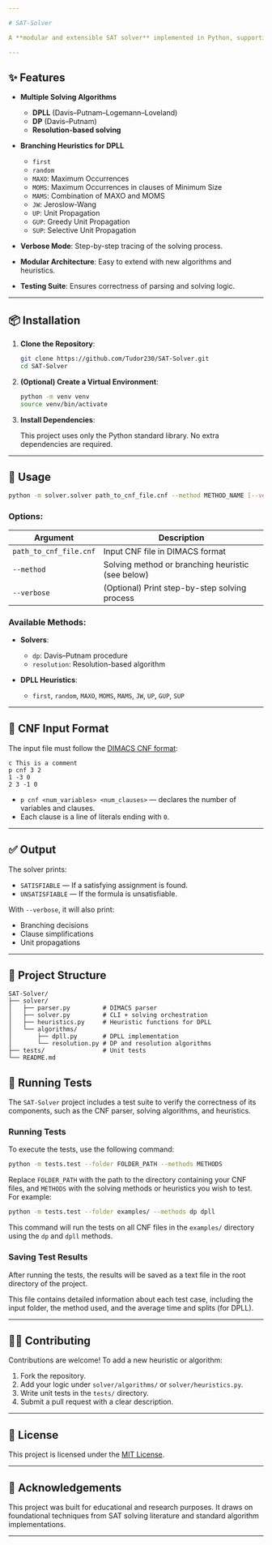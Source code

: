 ```yaml
---

# SAT-Solver

A **modular and extensible SAT solver** implemented in Python, supporting multiple solving algorithms and advanced branching heuristics. Designed for educational purposes, experimentation, and research on SAT-solving techniques.

---
```


## ✨ Features

* **Multiple Solving Algorithms**

  * **DPLL** (Davis–Putnam–Logemann–Loveland)
  * **DP** (Davis–Putnam)
  * **Resolution-based solving**

* **Branching Heuristics for DPLL**

  * `first`
  * `random`
  * `MAXO`: Maximum Occurrences
  * `MOMS`: Maximum Occurrences in clauses of Minimum Size
  * `MAMS`: Combination of MAXO and MOMS
  * `JW`: Jeroslow-Wang
  * `UP`: Unit Propagation
  * `GUP`: Greedy Unit Propagation
  * `SUP`: Selective Unit Propagation

* **Verbose Mode**: Step-by-step tracing of the solving process.

* **Modular Architecture**: Easy to extend with new algorithms and heuristics.

* **Testing Suite**: Ensures correctness of parsing and solving logic.

---

## 📦 Installation

1. **Clone the Repository**:

   ```bash
   git clone https://github.com/Tudor230/SAT-Solver.git
   cd SAT-Solver
   ```

2. **(Optional) Create a Virtual Environment**:

   ```bash
   python -m venv venv
   source venv/bin/activate
   ```

3. **Install Dependencies**:

   This project uses only the Python standard library. No extra dependencies are required.

---

## 🚀 Usage

```bash
python -m solver.solver path_to_cnf_file.cnf --method METHOD_NAME [--verbose]
```

### Options:

| Argument               | Description                                       |
| ---------------------- | ------------------------------------------------- |
| `path_to_cnf_file.cnf` | Input CNF file in DIMACS format                   |
| `--method`             | Solving method or branching heuristic (see below) |
| `--verbose`            | (Optional) Print step-by-step solving process     |

### Available Methods:

* **Solvers**:

  * `dp`: Davis–Putnam procedure
  * `resolution`: Resolution-based algorithm

* **DPLL Heuristics**:

  * `first`, `random`, `MAXO`, `MOMS`, `MAMS`, `JW`, `UP`, `GUP`, `SUP`

---

## 📄 CNF Input Format

The input file must follow the [DIMACS CNF format](https://www.cs.ubc.ca/~hoos/SATLIB/Benchmarks/SAT/satformat.ps):

```
c This is a comment
p cnf 3 2
1 -3 0
2 3 -1 0
```

* `p cnf <num_variables> <num_clauses>` — declares the number of variables and clauses.
* Each clause is a line of literals ending with `0`.

---

## ✅ Output

The solver prints:

* `SATISFIABLE` — If a satisfying assignment is found.
* `UNSATISFIABLE` — If the formula is unsatisfiable.

With `--verbose`, it will also print:

* Branching decisions
* Clause simplifications
* Unit propagations

---

## 📁 Project Structure

```
SAT-Solver/
├── solver/
│   ├── parser.py         # DIMACS parser
│   ├── solver.py         # CLI + solving orchestration
│   ├── heuristics.py     # Heuristic functions for DPLL
│   └── algorithms/
│       ├── dpll.py       # DPLL implementation
│       └── resolution.py # DP and resolution algorithms
├── tests/                # Unit tests
└── README.md
```

## 🧪 Running Tests

The `SAT-Solver` project includes a test suite to verify the correctness of its components, such as the CNF parser, solving algorithms, and heuristics.

### Running Tests

To execute the tests, use the following command:

```bash
python -m tests.test --folder FOLDER_PATH --methods METHODS
```

Replace `FOLDER_PATH` with the path to the directory containing your CNF files, and `METHODS` with the solving methods or heuristics you wish to test. For example:

```bash
python -m tests.test --folder examples/ --methods dp dpll
```

This command will run the tests on all CNF files in the `examples/` directory using the `dp` and `dpll` methods.

### Saving Test Results

After running the tests, the results will be saved as a text file in the root directory of the project.

This file contains detailed information about each test case, including the input folder, the method used, and the average time and splits (for DPLL).

---

## 🙋‍♀️ Contributing

Contributions are welcome! To add a new heuristic or algorithm:

1. Fork the repository.
2. Add your logic under `solver/algorithms/` or `solver/heuristics.py`.
3. Write unit tests in the `tests/` directory.
4. Submit a pull request with a clear description.

---

## 📜 License

This project is licensed under the [MIT License](LICENSE).

---

## 🙌 Acknowledgements

This project was built for educational and research purposes. It draws on foundational techniques from SAT solving literature and standard algorithm implementations.

---
